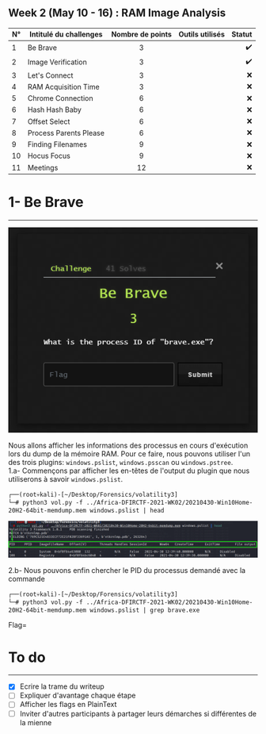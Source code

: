 ## Week 2 (May 10 - 16) : RAM Image Analysis   


|  N°  | Intitulé du challenges        | Nombre de points  |      Outils utilisés              |     Statut         |
| -----| ------------------------------|:-----------------:| ---------------------------------:| ------------------:|
|   1  | Be Brave                      |         3         |                                   | :heavy_check_mark: |
|   2  | Image Verification            |         3         |                                   | :heavy_check_mark: |
|   3  | Let's Connect                 |         3         |                                   | :x:                |
|   4  | RAM Acquisition Time          |         3         |                                   | :x:                |
|   5  | Chrome Connection             |         6         |                                   | :x:                |
|   6  | Hash Hash Baby                |         6         |                                   | :x:                |
|   7  | Offset Select                 |         6         |                                   | :x:                |
|   8  | Process Parents Please        |         6         |                                   | :x:                |
|   9  | Finding Filenames             |         9         |                                   | :x:                |
|  10  | Hocus Focus                   |         9         |                                   | :x:                |
|  11  | Meetings                      |        12         |                                   | :x:                |



# 1- Be Brave 
---
![Be Brave](https://github.com/nanamou224/CTF-writeup/blob/main/2021%20-%20Africa%20Digital%20Forensics%20CTF/Screenshots/Challenge%20Be%20Brave.PNG)

Nous allons afficher les informations des processus en cours d'exécution lors du dump de la mémoire RAM. 
Pour ce faire, nous pouvons utiliser l'un des trois plugins: `windows.pslist`, `windows.psscan` ou `windows.pstree`.  
1.a- Commençons par afficher les en-têtes de l'output du plugin que nous utiliserons à savoir `windows.pslist`.

```console
┌──(root💀kali)-[~/Desktop/Forensics/volatility3]
└─# python3 vol.py -f ../Africa-DFIRCTF-2021-WK02/20210430-Win10Home-20H2-64bit-memdump.mem windows.pslist | head 
```
![En-tête de plist](https://github.com/nanamou224/CTF-writeup/blob/main/2021%20-%20Africa%20Digital%20Forensics%20CTF/Screenshots/en-tete%20plist.png)

2.b- Nous pouvons enfin chercher le PID du processus demandé avec la commande

```console
┌──(root💀kali)-[~/Desktop/Forensics/volatility3]
└─# python3 vol.py -f ../Africa-DFIRCTF-2021-WK02/20210430-Win10Home-20H2-64bit-memdump.mem windows.pslist | grep brave.exe
```
<!-- [spoiler] ![Flag](https://github.com/nanamou224/CTF-writeup/blob/main/2021%20-%20Africa%20Digital%20Forensics%20CTF/Screenshots/flag%20Be%20brave.png) [/spoiler] -->

Flag= <!--   [spoiler] 4856 [/spoiler] -->



# To do
---
- [x] Ecrire la trame du writeup
- [ ] Expliquer d'avantage chaque étape
- [ ] Afficher les flags en PlainText
- [ ] Inviter d'autres participants à partager leurs démarches si différentes de la mienne
